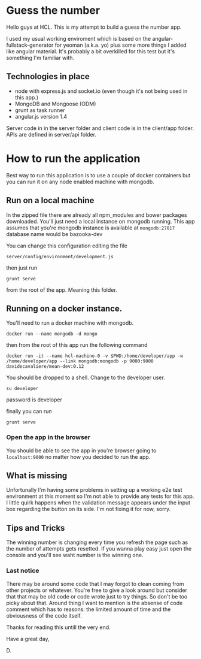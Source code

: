 # Guess the number

Hello guys at HCL. This is my attempt to build a guess the number app.

I used my usual working enviroment which is based on the angular-fullstack-generator for yeoman (a.k.a. yo) plus some more things I added like angular material. It's probably a bit overkilled for this test but it's something I'm familiar with.

## Technologies in place

- node with express.js and socket.io (even though it's not being used in this app.)
- MongoDB and Mongoose (ODM)
- grunt as task runner
- angular.js version 1.4

Server code in in the server folder and client code is in the client/app folder. APIs are defined in server/api folder.

# How to run the application
Best way to run this application is to use a couple of docker containers but you can run it on any node enabled machine with mongodb.


## Run on a local machine

In the zipped file there are already all npm_modules and bower packages downloaded. You'll just need a local instance on mongodb running.
This app assumes that you're mongodb instance is available at
``` mongodb:27017 ```
database name would be bazooka-dev

You can change this configuration editing the file

``` server/config/environment/development.js ```

then just run

``` grunt serve ```

from the root of the app. Meaning this folder.

## Running on a docker instance.

You'll need to run a docker machine with mongodb.

``` docker run --name mongodb -d mongo  ```

then from the root of this app run the following command

``` docker run -it --name hcl-machine-0 -v $PWD:/home/developer/app -w /home/developer/app --link mongodb:mongodb -p 9000:9000 davidecavaliere/mean-dev:0.12 ```

You should be dropped to a shell. Change to the developer user.

``` su developer ```

password is developer

finally you can run

``` grunt serve ```

### Open the app in the browser

You should be able to see the app in you're browser going to  ``localhost:9000`` no matter how you decided to run the app.

## What is missing
Unfortunally I'm having some problems in setting up a working e2e test environment at this moment so I'm not able to provide any tests for this app.
I little quirk happens when the validation message appears under the input box regarding the button on its side. I'm not fixing it for now, sorry.

## Tips and Tricks
The winning number is changing every time you refresh the page such as the number of attempts gets resetted.
If you wanna play easy just open the console and you'll see waht number is the winning one.

### Last notice
There may be around some code that I may forgot to clean coming from other projects or whatever. You're free to give a look around but consider that that may be old code or code wrote just to try things. So don't be too picky about that.
Around thing I want to mention is the absense of code comment which has to reasons: the limited amount of time and the obviousness of the code itself.

Thanks for reading this untill the very end.

Have a great day,

D.
